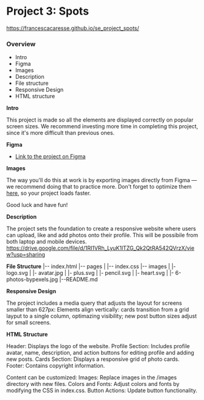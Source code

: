 # Project 3: Spots

https://francescacaresse.github.io/se_project_spots/

### Overview

- Intro
- Figma
- Images
- Description
- File structure
- Responsive Design
- HTML structure

**Intro**

This project is made so all the elements are displayed correctly on popular screen sizes. We recommend investing more time in completing this project, since it's more difficult than previous ones.

**Figma**

- [Link to the project on Figma](https://www.figma.com/file/BBNm2bC3lj8QQMHlnqRsga/Sprint-3-Project-%E2%80%94-Spots?type=design&node-id=2%3A60&mode=design&t=afgNFybdorZO6cQo-1)

**Images**

The way you'll do this at work is by exporting images directly from Figma — we recommend doing that to practice more. Don't forget to optimize them [here](https://tinypng.com/), so your project loads faster.

Good luck and have fun!

**Description**

The project sets the foundation to create a responsive website where users can upload, like and add photos onto their profile. This will be possibile from both laptop and mobile devices.
https://drive.google.com/file/d/1RI1VRh_LyuK1lTZG_Qk2QtRA542QVrzX/view?usp=sharing

**File Structure**
|-- index.html
|-- pages
| |-- index.css
|-- images
| |- logo.svg
| |- avatar.jpg
| |- plus.svg
| |- pencil.svg
| |- heart.svg
| |- 6-photos-bypexels.jpg
|--README.md

**Responsive Design**

The project includes a media query that adjusts the layout for screens smaller than 627px:
Elements align vertically: cards transition from a grid layput to a single column, optimazing visibility; new post button sizes adjust for small screens.

**HTML Structure**

Header: Displays the logo of the website.
Profile Section: Includes profile avatar, name, description, and action buttons for editing profile and adding new posts.
Cards Section: Displays a responsive grid of photo cards.
Footer: Contains copyright information.

Content can be customized:
Images: Replace images in the /images directory with new files.
Colors and Fonts: Adjust colors and fonts by modifying the CSS in index.css.
Button Actions: Update button functionality.
